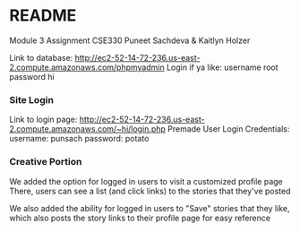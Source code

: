 # README #
Module 3 Assignment CSE330
Puneet Sachdeva & Kaitlyn Holzer

Link to database:
http://ec2-52-14-72-236.us-east-2.compute.amazonaws.com/phpmyadmin
Login if ya like: username root password hi

### Site Login ###
Link to login page: http://ec2-52-14-72-236.us-east-2.compute.amazonaws.com/~hi/login.php
Premade User Login Credentials: 
   username: punsach
   password: potato

### Creative Portion ###
We added the option for logged in users to visit a customized profile page
There, users can see a list (and click links) to the stories that they've posted

We also added the ability for logged in users to "Save" stories that they like, which also posts the story links
to their profile page for easy reference